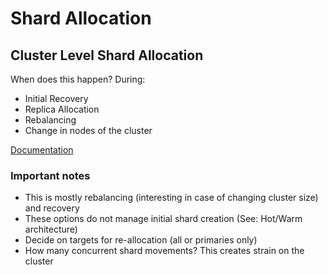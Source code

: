 # Shard Allocation #

##  Cluster Level Shard Allocation ##
When does this happen? During:
* Initial Recovery
* Replica Allocation
* Rebalancing
* Change in nodes of the cluster

[Documentation](https://www.elastic.co/guide/en/elasticsearch/reference/current/shards-allocation.html)

### Important notes ###
* This is mostly rebalancing (interesting in case of changing cluster size) and recovery
* These options do not manage initial shard creation (See: Hot/Warm architecture)
* Decide on targets for re-allocation (all or primaries only)
* How many concurrent shard movements? This creates strain on the cluster

